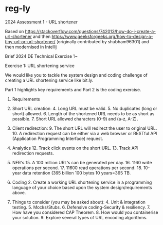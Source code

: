 # reg-ly
2024 Assessment 1 - URL shortener

Based on https://stackoverflow.com/questions/742013/how-do-i-create-a-url-shortener
and then https://www.geeksforgeeks.org/how-to-design-a-tiny-url-or-url-shortener/
(originally contributed by shubham96301)
and then modernised in Intellij

Brief
2024 DE Technical Exercise 1~

Exercise 1: URL shortening service

We would like you to tackle the system design and coding challenge of creating a URL shortening service like bit.ly.

Part 1 highlights key requirements and Part 2 is the coding exercise.

1. Requirements
3. Short URL creation:
   4.  Long URL must be valid.
   5.  No duplicates (long or short) allowed. 
   6.  Length of the shortened URL needs to be as short as possible. 
   7.  Short URL allowed characters (0-9) and (a-z, A-Z). 
8. Client redirection:
   9.  The short URL will redirect the user to original URL. 
   10.  A redirection request can be either via a web browser or RESTful API (Application Programming Interface) request. 
11. Analytics 
    12.  Track click events on the short URL. 
    13.  Track API redirection requests. 
14. NFR's 
    15.  A 100 million URL's can be generated per day. 
    16.  1160 write operations per second. 
    17.  11600 read operations per second. 
    18.  10-year data retention (365 billion 100 bytes 10 years=365 TB.

1. Coding
   2. Create a working URL shortening service in a programming language of your choice based upon the system design/requirements above.
3. Things to consider (you may be asked about):
   4. Unit & integration testing.
   5. Mocks/Stubs.
   6. Defensive coding-Security & resiliency.
   7. How have you considered CAP Theorem.
   8. How would you containerise your solution.
   9. Explore several types of URL encoding algorithms.


